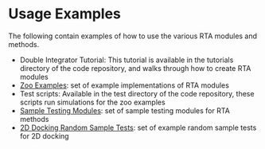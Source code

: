 # Usage Examples

The following contain examples of how to use the various RTA modules and methods.

- Double Integrator Tutorial: This tutorial is available in the tutorials directory of the code repository, and walks through how to create RTA modules
- [Zoo Examples](api/zoo/index.md): set of example implementations of RTA modules
- Test scripts: Available in the test directory of the code repository, these scripts run simulations for the zoo examples
- [Sample Testing Modules](api/utils/sample_testing.md): set of sample testing modules for RTA methods
- [2D Docking Random Sample Tests](api/zoo/cwh/random_sample_testing.md): set of example random sample tests for 2D docking
